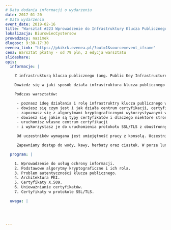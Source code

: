 ```yaml
---
# Data dodania informacji o wydarzeniu
date: 2017-01-20
# Data wydarzenia
event_date: 2019-02-16
title: "Warsztat #223 Wprowadzenie do Infrastruktury Klucza Publicznego (PKI)"
lokalizacja: BiurowiecCystersow
prowadzacy: nazimek
dlugosc: 9:30-17:30
evenea_link: "https://pkikrk.evenea.pl/?out=1&source=event_iframe"
cena: Warsztat płatny - od 79 pln, 2 edycja warsztatu
slideshare:
opis:
  informacje: |

    Z infrastrukturą klucza publicznego (ang. Public Key Infrastructure, PKI) spotykamy się codziennie np. używając przeglądarki internetowej do bezpiecznego połączenia z pocztą elektroniczną czy portalem bankowości internetowej.

    Dowiedz się w jaki sposób działa infrastruktura klucza publicznego oraz jak uruchomić własne centrum certyfikacji i wystawiać certyfikaty.

    Podczas warsztatów:

     - poznasz ideę działania i rolę infrastruktry klucza publicznego w ochronie danych,
     - dowiesz się czym jest i jak działa centrum certyfikacji, certyfikat, lista CRL, protokół OCSP i inne elementy PKI,
     - zapoznasz się z algorytmami kryptograficznymi wykorzystywanymi w infrastrukturze klucza publicznego,
     - dowiesz się jakie są typy certyfikatów i dlaczego niektóre strony internetowe identyfikują się w przeglądarkach kłódką z nazwą organizacji, a inne samą kłódką,
     - uruchomisz własne centrum certyfikacji
     - i wykorzystasz je do uruchomienia protokołu SSL/TLS z obustronnym uwierzytelnieniem.

     Od uczestników wymagana jest umiejętność pracy z konsolą. Uczestnicy w trakcie zajęć korzystają z własnego sprzętu (wymagany komputer z systemem Linux lub Windows z prawami administratora).

     Zapewniamy dostęp do wody, kawy, herbaty oraz ciastek. W porze lunchu proponujemy pizzę w wersji mięsnej oraz wegetariańskiej.

  program: |

    1. Wprowadzenie do usług ochrony informacji.
    2. Podstawowe algorytmy kryptograficzne i ich rola.
    3. Problem autentyczności klucza publicznego.
    4. Architektura PKI.
    5. Certyfikaty X.509.
    6. Unieważnianie certyfikatów.
    7. Certyfikaty w protokole SSL/TLS.

  uwaga: |

    
 

---
```

